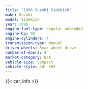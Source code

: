 ```yaml
---
title: "1996 Suzuki Sidekick"
make: Suzuki
model: Sidekick
year: 1996
engine-fuel-type: regular unleaded
engine-hp: 95
engine-cylinders: 4
transmission-type: Manual
driven-wheels: Rear wheel drive
number-of-doors: 4
market-category: N/A
vehicle-size: Compact
vehicle-style: 4dr SUV
---
```


{{< car_info >}}
